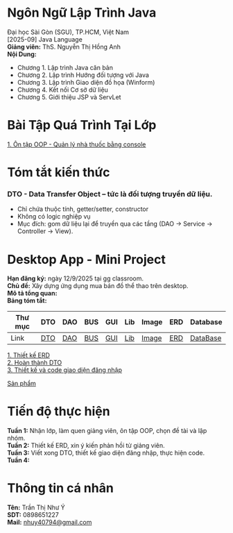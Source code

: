 # Ngôn Ngữ Lập Trình Java
Đại học Sài Gòn (SGU), TP.HCM, Việt Nam <br>
[2025-09] Java Language <br>
<b>Giảng viên:</b> ThS. Nguyễn Thị Hồng Anh <br>
<b>Nội Dung:</b> 
<ul>
  <li>Chương 1. Lập trình Java căn bản</li>
  <li>Chương 2. Lập trình Hướng đối tượng với Java</li>
  <li>Chương 3. Lập trình Giao diện đồ họa (Winform)</li>
  <li>Chương 4. Kết nối Cơ sở dữ liệu</li>
  <li>Chương 5. Giới thiệu JSP và ServLet</li>
</ul>


# Bài Tập Quá Trình Tại Lớp
[1. Ôn tập OOP - Quản lý nhà thuốc bằng console](https://github.com/cotrandev/DesktopAppJava/blob/main/BaiTapOnTuan1-OOP.rar)<br>

# Tóm tắt kiến thức
<h3>DTO - Data Transfer Object – tức là đối tượng truyền dữ liệu.</h3>
<ul>
  <li>Chỉ chứa thuộc tính, getter/setter, constructor</li>
  <li>Không có logic nghiệp vụ</li>
  <li>Mục đích: gom dữ liệu lại để truyền qua các tầng (DAO → Service → Controller → View).</li>
</ul>

# Desktop App - Mini Project
<b>Hạn đăng ký:</b> ngày 12/9/2025 tại gg classroom.<br>
<b>Chủ đề:</b> Xây dựng ứng dụng mua bán đồ thể thao trên desktop.<br>
<b>Mô tả tổng quan: </b><br>
<b>Bảng tóm tắt:</b> <br>
<table>
  <thead>
    <tr>
      <th>Thư mục</th>
      <th>DTO</th>
      <th>DAO</th>
      <th>BUS</th>
      <th>GUI</th>
      <th>Lib</th>
      <th>Image</th>
      <th>ERD</th>
      <th>Database</th>
    </tr>
  </thead>
  <tbody>
    <tr>
      <td>Link</td>
      <td><a href="https://github.com/cotrandev/DesktopAppJava/tree/MainCode/DTO">DTO</a></td>
      <td><a href="DAO">DAO</a></td>
      <td><a href="BUS">BUS</a></td>
      <td><a href="GUI">GUI</a></td>
      <td><a href="Lib">Lib</a></td>
      <td><a href="Image">Image</a></td>
      <td><a href="https://drive.google.com/drive/folders/1DSlpP4O1cTwiVmzkvUzAlbEBZD3DVykA?usp=sharing">ERD</a></td>
      <td><a href="DataBase">DataBase</a></td>
    </tr>
  </tbody>
</table>

[1. Thiết kế ERD](https://drive.google.com/drive/folders/1DSlpP4O1cTwiVmzkvUzAlbEBZD3DVykA?usp=sharing) <br>
[2. Hoàn thành DTO](https://github.com/cotrandev/DesktopAppJava/tree/MainCode/DTO)<br>
[3. Thiết kế và code giao diện đăng nhập](https://github.com/cotrandev/DesktopAppJava/blob/MainCode/GUI/login.java) <br>

[Sản phẩm]()<br>


# Tiến độ thực hiện
<b>Tuần 1:</b> Nhận lớp, làm quen giảng viên, ôn tập OOP, chọn đề tài và lập nhóm.<br>
<b>Tuần 2:</b> Thiết kế ERD, xin ý kiến phản hồi từ giảng viên.<br>
<b>Tuần 3:</b> Viết xong DTO, thiết kế giao diện đăng nhập, thực hiện code. <br>
<b>Tuần 4:</b>


# Thông tin cá nhân
<strong>Tên:</strong> Trần Thị Như Ý <br>
<strong>SDT:</strong> 0898651227 <br> 
<strong>Mail:</strong> nhuy40794@gmail.com

